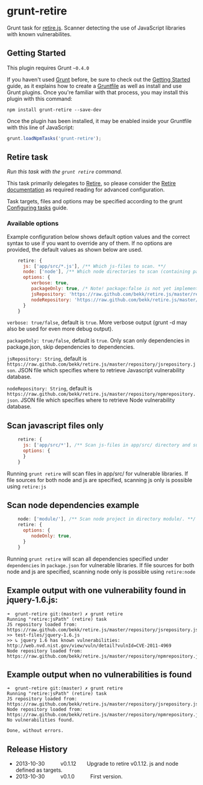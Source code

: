 # grunt-retire

Grunt task for [retire.js](https://github.com/bekk/retire.js). Scanner detecting the use of JavaScript libraries with known vulnerabilites.



## Getting Started
This plugin requires Grunt `~0.4.0`

If you haven't used [Grunt](http://gruntjs.com/) before, be sure to check out the [Getting Started](http://gruntjs.com/getting-started) guide, as it explains how to create a [Gruntfile](http://gruntjs.com/sample-gruntfile) as well as install and use Grunt plugins. Once you're familiar with that process, you may install this plugin with this command:

```shell
npm install grunt-retire --save-dev
```

Once the plugin has been installed, it may be enabled inside your Gruntfile with this line of JavaScript:

```js
grunt.loadNpmTasks('grunt-retire');
```




## Retire task
_Run this task with the `grunt retire` command._

This task primarily delegates to [Retire][], so please consider the [Retire documentation][] as required reading for advanced configuration.

[Retire]: https://github.com/bekk/retire.js
[Retire documentation]: https://github.com/bekk/retire.js

Task targets, files and options may be specified according to the grunt [Configuring tasks](http://gruntjs.com/configuring-tasks) guide.

### Available options
Example configuration below shows default option values and the correct syntax to use if you want to override any of them. If no options are provided, the default values as shown below are used.

```js
    retire: {
      js: ['app/src/*.js'], /** Which js-files to scan. **/
      node: ['node'], /** Which node directories to scan (containing package.json). **/
      options: {
         verbose: true,
         packageOnly: true, /* Note! package:false is not yet implemented in grunt plugin, only in node version of retire. */
         jsRepository: 'https://raw.github.com/bekk/retire.js/master/repository/jsrepository.json',
         nodeRepository: 'https://raw.github.com/bekk/retire.js/master/repository/npmrepository.json'
      }
    }
```

`verbose: true/false`, default is `true`. More verbose output (grunt -d may also be used for even more debug output).

`packageOnly: true/false`, default is `true`. Only scan only dependencies in package.json, skip dependencies to dependencies.

`jsRepository: String`, default is `https://raw.github.com/bekk/retire.js/master/repository/jsrepository.json`. JSON file which specifies where to retrieve Javascript vulnerability database.

`nodeRepository: String`, default is `https://raw.github.com/bekk/retire.js/master/repository/npmrepository.json`. JSON file which specifies where to retrieve Node vulnerability database.


## Scan javascript files only
```js
    retire: {
      js: ['app/src/*'], /** Scan js-files in app/src/ directory and subdirectories. **/
      options: {
      }
    }
```

Running ```grunt retire``` will scan files in app/src/ for vulnerable libraries. If file sources for both node and js are specified, scanning js only is possible using `retire:js`

## Scan node dependencies example
```js
    node: ['module/'], /** Scan node project in directory module/. **/
    retire: {
      options: {
         nodeOnly: true,
      }
    }
```
Running ```grunt retire``` will scan all dependencies specified under `dependencies` in `package.json` for vulnerable libraries. If file sources for both node and js are specified, scanning node only is possible using `retire:node`


## Example output with one vulnerability found in jquery-1.6.js:

```
➜  grunt-retire git:(master) ✗ grunt retire
Running "retire:jsPath" (retire) task
JS repository loaded from: https://raw.github.com/bekk/retire.js/master/repository/jsrepository.json
>> test-files/jquery-1.6.js
>> ↳ jquery 1.6 has known vulnerabilities: http://web.nvd.nist.gov/view/vuln/detail?vulnId=CVE-2011-4969
Node repository loaded from: https://raw.github.com/bekk/retire.js/master/repository/npmrepository.json
```



## Example output when no vulnerabilities is found
```
➜  grunt-retire git:(master) ✗ grunt retire
Running "retire:jsPath" (retire) task
JS repository loaded from: https://raw.github.com/bekk/retire.js/master/repository/jsrepository.json
Node repository loaded from: https://raw.github.com/bekk/retire.js/master/repository/npmrepository.json
No vulnerabilities found.

Done, without errors.
```


## Release History

 * 2013-10-30   v0.1.12  Upgrade to retire v0.1.12. js and node defined as targets.
 * 2013-10-30   v0.1.0   First version.
